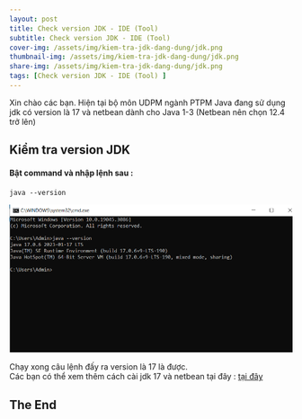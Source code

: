 ```yaml
---
layout: post
title: Check version JDK - IDE (Tool)
subtitle: Check version JDK - IDE (Tool)
cover-img: /assets/img/kiem-tra-jdk-dang-dung/jdk.png
thumbnail-img: /assets/img/kiem-tra-jdk-dang-dung/jdk.png
share-img: /assets/img/kiem-tra-jdk-dang-dung/jdk.png
tags: [Check version JDK - IDE (Tool) ]
---
```


Xin chào các bạn. Hiện tại bộ môn UDPM ngành PTPM Java đang sử dụng jdk
có version là 17 và netbean dành cho Java 1-3 (Netbean nên chọn 12.4 trở lên)
## Kiểm tra version JDK
####  Bật command và nhập lệnh sau :
````
java --version
````

![img.png](../assets/img/kiem-tra-jdk-dang-dung/cmd.png)

Chạy xong câu lệnh đấy ra version là 17 là được.
<br/>
Các bạn có thể xem thêm cách cài jdk 17 và netbean tại đây : [tại đây](https://youtu.be/3JiWOF-KM5c)

## The End